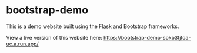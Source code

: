 # bootstrap-demo
This is a demo website built using the Flask and Bootstrap frameworks.

View a live version of this website here: https://bootstrap-demo-sokb3tjtoa-uc.a.run.app/